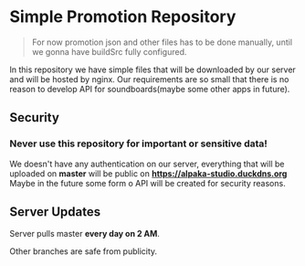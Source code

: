 # Simple Promotion Repository

> For now promotion json and other files has to be done manually, until we gonna have buildSrc fully configured.

In this repository we have simple files that will be downloaded by our server and will be hosted by nginx. Our requirements are so small that there is no reason to develop API for soundboards(maybe some other apps in future).

## Security
### Never use this repository for important or sensitive data!
We doesn't have any authentication on our server, everything that will be uploaded on **master** will be public on **https://alpaka-studio.duckdns.org**
Maybe in the future some form o API will be created for security reasons.

## Server Updates
Server pulls master **every day on 2 AM**.

Other branches are safe from publicity.
